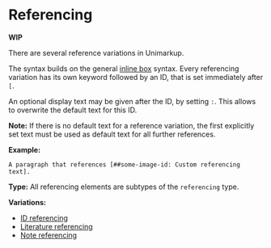 # Referencing

**WIP**

There are several reference variations in Unimarkup.

The syntax builds on the general [inline box](/markup/inlines/boxes/README.md) syntax.
Every referencing variation has its own keyword followed by an ID, that is set immediately after `[`.

An optional display text may be given after the ID, by setting `:`.
This allows to overwrite the default text for this ID.

**Note:** If there is no default text for a reference variation, the first explicitly set text must be used as default text for all further references.

**Example:**

```
A paragraph that references [##some-image-id: Custom referencing text].
```

**Type:** All referencing elements are subtypes of the `referencing` type.

**Variations:**

- [ID referencing](/markup/inlines/boxes/referencing/id-reference.md)
- [Literature referencing](/markup/inlines/boxes/referencing/literature-reference.md)
- [Note referencing](/markup/inlines/boxes/referencing/note-reference.md)
